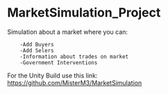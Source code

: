 # MarketSimulation_Project

Simulation about a market where you can:

        -Add Buyers
        -Add Selers
        -Information about trades on market
        -Government Interventions
        
For the Unity Build use this link: https://github.com/MisterM3/MarketSimulation
